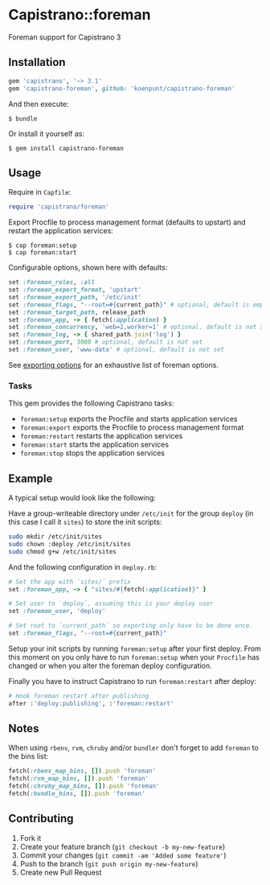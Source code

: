 # Capistrano::foreman

Foreman support for Capistrano 3

## Installation

```ruby
gem 'capistrano', '~> 3.1'
gem 'capistrano-foreman', github: 'koenpunt/capistrano-foreman'
```

And then execute:

    $ bundle

Or install it yourself as:

    $ gem install capistrano-foreman

## Usage

Require in `Capfile`:

```ruby
require 'capistrano/foreman'
```

Export Procfile to process management format (defaults to upstart) and restart the application services:

    $ cap foreman:setup
    $ cap foreman:start

Configurable options, shown here with defaults:

```ruby
set :foreman_roles, :all
set :foreman_export_format, 'upstart'
set :foreman_export_path, '/etc/init'
set :foreman_flags, "--root=#{current_path}" # optional, default is empty string
set :foreman_target_path, release_path
set :foreman_app, -> { fetch(:application) }
set :foreman_concurrency, 'web=2,worker=1' # optional, default is not set
set :foreman_log, -> { shared_path.join('log') }
set :foreman_port, 3000 # optional, default is not set
set :foreman_user, 'www-data' # optional, default is not set
```

See [exporting options](http://ddollar.github.io/foreman/#EXPORTING) for an exhaustive list of foreman options.

### Tasks

This gem provides the following Capistrano tasks:

* `foreman:setup` exports the Procfile and starts application services
* `foreman:export` exports the Procfile to process management format
* `foreman:restart` restarts the application services
* `foreman:start` starts the application services
* `foreman:stop` stops the application services

## Example

A typical setup would look like the following:

Have a group-writeable directory under `/etc/init` for the group `deploy` (in this case I call it `sites`) to store the init scripts:

```bash
sudo mkdir /etc/init/sites
sudo chown :deploy /etc/init/sites
sudo chmod g+w /etc/init/sites
```

And the following configuration in `deploy.rb`:

```ruby
# Set the app with `sites/` prefix
set :foreman_app, -> { "sites/#{fetch(:application)}" }

# Set user to `deploy`, assuming this is your deploy user
set :foreman_user, 'deploy'

# Set root to `current_path` so exporting only have to be done once.
set :foreman_flags, "--root=#{current_path}"
```

Setup your init scripts by running `foreman:setup` after your first deploy.
From this moment on you only have to run `foreman:setup` when your `Procfile` has changed or when you alter the foreman deploy configuration.

Finally you have to instruct Capistrano to run `foreman:restart` after deploy:

```ruby
# Hook foreman restart after publishing
after :'deploy:publishing', :'foreman:restart'
```

## Notes

When using `rbenv`, `rvm`, `chruby` and/or `bundler` don't forget to add `foreman` to the bins list:

```ruby
fetch(:rbenv_map_bins, []).push 'foreman'
fetch(:rvm_map_bins, []).push 'foreman'
fetch(:chruby_map_bins, []).push 'foreman'
fetch(:bundle_bins, []).push 'foreman'
```

## Contributing

1. Fork it
2. Create your feature branch (`git checkout -b my-new-feature`)
3. Commit your changes (`git commit -am 'Added some feature'`)
4. Push to the branch (`git push origin my-new-feature`)
5. Create new Pull Request